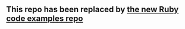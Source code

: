 ## This repo has been replaced by [the new Ruby code examples repo](https://github.com/docusign/code-examples-ruby)